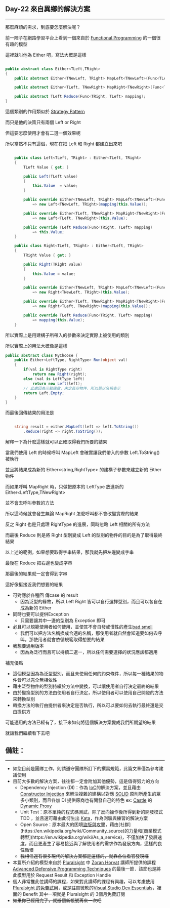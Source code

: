 ## Day-22 來自異鄉的解決方案
---

那麼麻煩的需求，到底要怎麼解決呢？

前一陣子在網路學習平台上看到一個來自於 [Functional Programming](https://en.wikipedia.org/wiki/Functional_programming) 的一個很有趣的模型

這裡就叫他為 Either 吧，寫法大概是這樣

```csharp

public abstract class Either<TLeft,TRight>
{
    public abstract Either<TNewLeft, TRight> MapLeft<TNewLeft>(Func<TLeft, TNewLeft> mapping);

    public abstract Either<TLeft, TNewRight> MapRight<TNewRight>(Func<TRight, TNewRight> mapping);

    public abstract TLeft Reduce(Func<TRight, TLeft> mapping);
}

```

這個類別的作用類似於 [Strategy Pattern](https://en.wikipedia.org/wiki/Strategy_pattern)

而只是他的決策只有兩個 Left or Right

但這要怎麼使用才會有二選一個效果呢

所以當然不只有這個，現在在把 Left 和 Right 都建立出來吧

```csharp

    public class Left<TLeft, TRight> : Either<TLeft, TRight>
    {
        TLeft Value { get; }

        public Left(TLeft value)
        {
            this.Value  = value;
        }

        public override Either<TNewLeft, TRight> MapLeft<TNewLeft>(Func<TLeft, TNewLeft> mapping)
            => new Left<TNewLeft, TRight>(mapping(this.Value));

        public override Either<TLeft, TNewRight> MapRight<TNewRight>(Func<TRight, TNewRight> mapping)
            => new Left<TLeft, TNewRight>(this.Value);

        public override TLeft Reduce(Func<TRight, TLeft> mapping)
            => this.Value;
    }

    public class Right<TLeft, TRight> : Either<TLeft, TRight>
    {
        TRight Value { get; }

        public Right(TRight value)
        {
            this.Value = value;
        }

        public override Either<TNewLeft, TRight> MapLeft<TNewLeft>(Func<TLeft, TNewLeft> mapping)
            => new Right<TNewLeft, TRight>(this.Value);

        public override Either<TLeft, TNewRight> MapRight<TNewRight>(Func<TRight, TNewRight> mapping)
            => new Right<TLeft, TNewRight>(mapping(this.Value));

        public override TLeft Reduce(Func<TRight, TLeft> mapping)
            => mapping(this.Value);
    }

```

所以實際上是用建構子所帶入的參數來決定實際上被使用的類別

所以實際上的用法大概像是這樣

```csharp
public abstract class MyChoose {
    public Either<LeftType, RightType> Run(object val)
    {
        if(val is RightType right)
            return new Right(right);
        else (val is LeftType left)
            return new Left(left);
        // 此處因為示範緣故，未定義空物件，所以單以名稱表示
        return Left.Empty;
    }
}

```

而最後回傳結果的用法是

```csharp

    string result = either.MapLeft(left => left.ToString())
        .Reduce(right => right.ToString());

```

解釋一下為什麼這樣就可以正確取得我們所要的結果

當我們使用 Left 的時候呼叫 MapLeft 會確實讓我們帶入的參數 Left.ToString() 被執行

並且將結果成為新的 Either<string,RightType> 的建構子參數來建立新的 Either 物件

而如果呼叫 MapRight 時，只做把原本的 LeftType 放進新的 Either<LeftType,TNewRight>

並不會去呼叫參數的方法

所以這時候就會發生無論 MapRight 怎麼呼叫都不會改變實際的結果

反之 Right 也是只處理 RightType 的進展，同時忽略 Left 相關的所有方法

而最後 Reduce 則是將 Right 型別變成 Left 的型別的物件的目的是為了取得最終結果

以上述的範例，如果想要取得字串結果，那我就先把左邊變成字串

最後在 Reduce 把右邊也變成字串

那最後的結果就一定會得到字串

這好像挺接近我們想要的結果

- 可對應於各種回 傳case 的 result
  - 因為泛型的緣故，所以 Left Right 皆可以自行選擇型別，而且可以各自在成為新的 Either
- 同時也要可以提供Exception
  - 只需要讓其中一邊的型別為 Exception 即可
- 必且可以規範使用者如何使用，並使其不會自發或慣性的產生[bad smell](https://en.wikipedia.org/wiki/Code_smell)
  - 我們可以把方法名稱換成合適的名稱，那使用者就自然會知道要如何去呼叫，那使用者就會依循規範取得想要的結果
- ~~我想要通用版本~~
  - 因為為泛行而且可以持續二選一，所以任何需要選擇的狀況應該都適用

補充優點

- 這個模型因為為泛型型別，而且未使用任何的約束條件，所以每一種結果的物件皆可以完全無相依性
- 藉由泛型物件的型別持續於方法中變換，可以讓使用者自行決定最終的結果
- 由於變換型別的方法由使用者自行決定，所以使用者可以使用自己開發的方法來轉換型別
- 轉換方法的執行由提供者來決定是否執行，所以可以要如何去執行最終還是交由提供方

可能適用的方法已經有了，接下來如何將這個解決方案變成我們所期望的結果

就讓我們繼續看下去吧

## 備註：
---

 - 如您目前是團隊工作，則請遵守團隊所訂下的撰寫規範，此篇文章僅為參考建議使用
 - 目前大多數的解決方案，往往都一定會附加其他優勢，這是值得努力的方向
   - Dependency Injection (DI)：作為 [IoC](https://en.wikipedia.org/wiki/Inversion_of_control)的解決方案，並且藉由 [Constructor Injection](https://en.wikipedia.org/wiki/Dependency_injection#Constructor_injection) 來解決複雜的建構以對應 [SOLID](https://en.wikipedia.org/wiki/SOLID) 原則所產生的眾多小類別，而且各加 DI 提供廠商也有開發自己的特色 ex: [Castle](http://www.castleproject.org/) 的 [Dynamic Proxy](http://www.castleproject.org/projects/dynamicproxy/)
   - Unit Test：原本單純的程式碼測試，除了反向操作後所得到新的開發模式 TDD ，並且還可藉由此衍生出 [Kata](https://en.wikipedia.org/wiki/Kata_(programming))，作為測驗與練習的解決方案
   - Open Source：原本最大的困境[盜版與攻擊](https://抱歉.我找不到當初看到的那篇文章了orz....)，藉由[社群](https://en.wikipedia.org/wiki/Community_source)的力量和[商業模式轉型](https://en.wikipedia.org/wiki/As_a_service)，不僅加快了發展速度，而且更產生了容易接近與了解使用者的需求作為發展方向，這樣的良性循環
   - ~~我相信還有很多現代的解決方案都是這樣的，就靠各位看官發現囉~~
 - 本篇所介紹的模型來自於 [Pluralsight](https://app.pluralsight.com/) 中 [Zoran Horvat](https://rs.linkedin.com/in/zoran-horvat) 講師所提供的課程 [Advanced Defensive Programming Techniques](https://app.pluralsight.com/library/courses/advanced-defensive-programming-techniques/table-of-contents) 的最後一節．該節也是將此模型用於 Request Result 和 Exception Handle
 - 個人非常推此位講師的課程，如果對此講師的課程有興趣，可以考慮使用 [Pluralsight 的免費試用](https://billing.pluralsight.com/individual/checkout/account-details?sku=IND-M-PLUS-FT)，或是註冊微軟的[Visual Studio Dev Essentials](https://www.visualstudio.com/zh-tw/dev-essentials/)，裡面的 Benefit 其中一項就是 Pluralsight 的 3個月免費訂閱
 - ~~如果你已經用完了，就辦個新帳號再來一次吧~~
